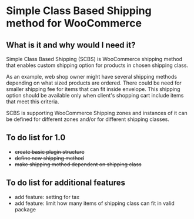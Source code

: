 # Simple Class Based Shipping method for WooCommerce

## What is it and why would I need it?

Simple Class Based Shipping (SCBS) is WooCommerce shipping method that enables custom shipping option for products in chosen shipping class.

As an example, web shop owner might have several shipping methods depending on what sized products are ordered. There could be need for smaller shipping fee for items that can fit inside envelope. This shipping option should be available only when client's shopping cart include items that meet this criteria.

SCBS is supporting WooCommerce Shipping zones and instances of it can be defined for different zones and/or for different shipping classes.

## To do list for 1.0

- ~~create basic plugin structure~~
- ~~define new shipping method~~
- ~~make shipping method dependent on shipping class~~

## To do list for additional features

- add feature: setting for tax
- add feature: limit how many items of shipping class can fit in valid package
